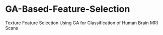 # GA-Based-Feature-Selection
Texture Feature Selection Using GA for Classification of Human Brain MRI Scans
